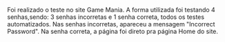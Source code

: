 Foi realizado o teste no site Game Mania. A forma utilizada foi testando 4 senhas,sendo:
3 senhas incorretas e 1 senha correta, todos os testes automatizados.
Nas senhas incorretas, apareceu a mensagem "Incorrect Password". 
Na senha correta, a página foi direto pra página Home do site.
